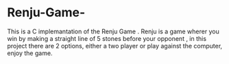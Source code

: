 # Renju-Game-
This is a C implemantation of the Renju Game . Renju is a game wherer you win by making a straight line of 5 stones before your opponent , in this project there are 2 options, either a two player or play against the computer, enjoy the game.

